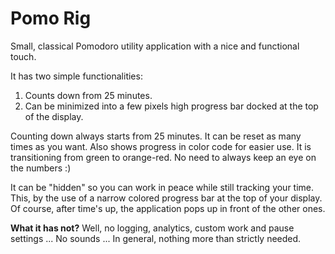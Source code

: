 # Pomo Rig
Small, classical Pomodoro utility application with a nice and functional touch.

It has two simple functionalities:

1. Counts down from 25 minutes.
2. Can be minimized into a few pixels high progress bar docked at the top of the display.

Counting down always starts from 25 minutes. It can be reset as many times as you want. Also shows progress in color code for easier use. It is transitioning from green to orange-red. No need to always keep an eye on the numbers :)

It can be "hidden" so you can work in peace while still tracking your time. This, by the use of a narrow colored progress bar at the top of your display. Of course, after time's up, the application pops up in front of the other ones.

**What it has not?** Well, no logging, analytics, custom work and pause settings ... No sounds ... In general, nothing more than strictly needed.
